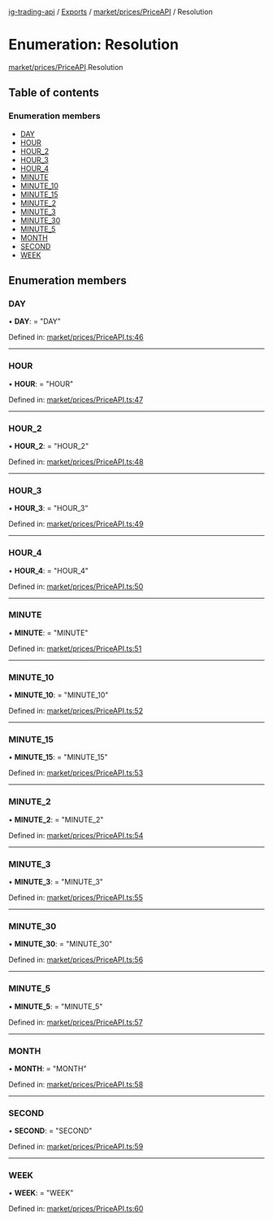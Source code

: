 [ig-trading-api](../README.md) / [Exports](../modules.md) / [market/prices/PriceAPI](../modules/market_prices_priceapi.md) / Resolution

# Enumeration: Resolution

[market/prices/PriceAPI](../modules/market_prices_priceapi.md).Resolution

## Table of contents

### Enumeration members

- [DAY](market_prices_priceapi.resolution.md#day)
- [HOUR](market_prices_priceapi.resolution.md#hour)
- [HOUR_2](market_prices_priceapi.resolution.md#hour_2)
- [HOUR_3](market_prices_priceapi.resolution.md#hour_3)
- [HOUR_4](market_prices_priceapi.resolution.md#hour_4)
- [MINUTE](market_prices_priceapi.resolution.md#minute)
- [MINUTE_10](market_prices_priceapi.resolution.md#minute_10)
- [MINUTE_15](market_prices_priceapi.resolution.md#minute_15)
- [MINUTE_2](market_prices_priceapi.resolution.md#minute_2)
- [MINUTE_3](market_prices_priceapi.resolution.md#minute_3)
- [MINUTE_30](market_prices_priceapi.resolution.md#minute_30)
- [MINUTE_5](market_prices_priceapi.resolution.md#minute_5)
- [MONTH](market_prices_priceapi.resolution.md#month)
- [SECOND](market_prices_priceapi.resolution.md#second)
- [WEEK](market_prices_priceapi.resolution.md#week)

## Enumeration members

### DAY

• **DAY**: = "DAY"

Defined in: [market/prices/PriceAPI.ts:46](https://github.com/bennycode/ig-trading-api/blob/b3c6a4e/src/market/prices/PriceAPI.ts#L46)

---

### HOUR

• **HOUR**: = "HOUR"

Defined in: [market/prices/PriceAPI.ts:47](https://github.com/bennycode/ig-trading-api/blob/b3c6a4e/src/market/prices/PriceAPI.ts#L47)

---

### HOUR_2

• **HOUR_2**: = "HOUR_2"

Defined in: [market/prices/PriceAPI.ts:48](https://github.com/bennycode/ig-trading-api/blob/b3c6a4e/src/market/prices/PriceAPI.ts#L48)

---

### HOUR_3

• **HOUR_3**: = "HOUR_3"

Defined in: [market/prices/PriceAPI.ts:49](https://github.com/bennycode/ig-trading-api/blob/b3c6a4e/src/market/prices/PriceAPI.ts#L49)

---

### HOUR_4

• **HOUR_4**: = "HOUR_4"

Defined in: [market/prices/PriceAPI.ts:50](https://github.com/bennycode/ig-trading-api/blob/b3c6a4e/src/market/prices/PriceAPI.ts#L50)

---

### MINUTE

• **MINUTE**: = "MINUTE"

Defined in: [market/prices/PriceAPI.ts:51](https://github.com/bennycode/ig-trading-api/blob/b3c6a4e/src/market/prices/PriceAPI.ts#L51)

---

### MINUTE_10

• **MINUTE_10**: = "MINUTE_10"

Defined in: [market/prices/PriceAPI.ts:52](https://github.com/bennycode/ig-trading-api/blob/b3c6a4e/src/market/prices/PriceAPI.ts#L52)

---

### MINUTE_15

• **MINUTE_15**: = "MINUTE_15"

Defined in: [market/prices/PriceAPI.ts:53](https://github.com/bennycode/ig-trading-api/blob/b3c6a4e/src/market/prices/PriceAPI.ts#L53)

---

### MINUTE_2

• **MINUTE_2**: = "MINUTE_2"

Defined in: [market/prices/PriceAPI.ts:54](https://github.com/bennycode/ig-trading-api/blob/b3c6a4e/src/market/prices/PriceAPI.ts#L54)

---

### MINUTE_3

• **MINUTE_3**: = "MINUTE_3"

Defined in: [market/prices/PriceAPI.ts:55](https://github.com/bennycode/ig-trading-api/blob/b3c6a4e/src/market/prices/PriceAPI.ts#L55)

---

### MINUTE_30

• **MINUTE_30**: = "MINUTE_30"

Defined in: [market/prices/PriceAPI.ts:56](https://github.com/bennycode/ig-trading-api/blob/b3c6a4e/src/market/prices/PriceAPI.ts#L56)

---

### MINUTE_5

• **MINUTE_5**: = "MINUTE_5"

Defined in: [market/prices/PriceAPI.ts:57](https://github.com/bennycode/ig-trading-api/blob/b3c6a4e/src/market/prices/PriceAPI.ts#L57)

---

### MONTH

• **MONTH**: = "MONTH"

Defined in: [market/prices/PriceAPI.ts:58](https://github.com/bennycode/ig-trading-api/blob/b3c6a4e/src/market/prices/PriceAPI.ts#L58)

---

### SECOND

• **SECOND**: = "SECOND"

Defined in: [market/prices/PriceAPI.ts:59](https://github.com/bennycode/ig-trading-api/blob/b3c6a4e/src/market/prices/PriceAPI.ts#L59)

---

### WEEK

• **WEEK**: = "WEEK"

Defined in: [market/prices/PriceAPI.ts:60](https://github.com/bennycode/ig-trading-api/blob/b3c6a4e/src/market/prices/PriceAPI.ts#L60)
